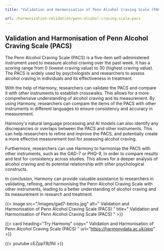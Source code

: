 ```yaml
---
title: "Validation and Harmonisation of Penn Alcohol Craving Scale (PACS)"

url: /harmonisation-validation/penn-alcohol-craving-scale-pacs
---
```


## Validation and Harmonisation of Penn Alcohol Craving Scale (PACS)

The Penn Alcohol Craving Scale (PACS) is a five-item self-administered instrument used to measure alcohol craving over the past week. It has a scoring range from 0 (lowest craving value) to 30 (highest craving value). The PACS is widely used by psychologists and researchers to assess alcohol craving in individuals and its effectiveness in treatment.

With the help of Harmony, researchers can validate the PACS and compare it with other instruments to establish crosswalks. This allows for a more comprehensive understanding of alcohol craving and its measurement. By using Harmony, researchers can compare the items of the PACS with other instruments in different languages to ensure consistency and accuracy in measurement.

Harmony's natural language processing and AI models can also identify any discrepancies or overlaps between the PACS and other instruments. This can help researchers to refine and improve the PACS, and potentially create a more effective measurement tool for assessing alcohol craving.

Furthermore, researchers can use Harmony to harmonise the PACS with other instruments, such as the GAD-7 or PHQ-9, in order to compare results and test for consistency across studies. This allows for a deeper analysis of alcohol craving and its potential relationship with other psychological constructs.

In conclusion, Harmony can provide valuable assistance to researchers in validating, refining, and harmonising the Penn Alcohol Craving Scale with other instruments, leading to a better understanding of alcohol craving and its measurement in research and treatment.


{{< image src="/images/gad7-becks.jpg" alt=" Validation and Harmonisation of Penn Alcohol Craving Scale (PACS) " title=" Validation and Harmonisation of Penn Alcohol Craving Scale (PACS) " >}}

{{< card heading="Try Harmony" copy=" Validation and Harmonisation of Penn Alcohol Craving Scale (PACS) " url="https://harmonydata.ac.uk/app" >}}

{{< youtube cEZppTBj1NI >}}



